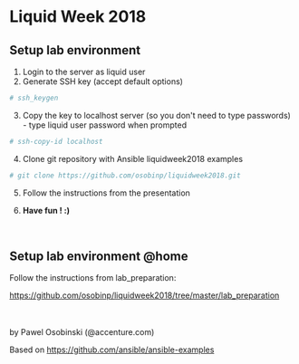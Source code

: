 # Liquid Week 2018

## Setup lab environment
1. Login to the server as liquid user
2. Generate SSH key (accept default options)

```bash
# ssh_keygen
```

3. Copy the key to localhost server (so you don't need to type passwords) - type liquid user password when prompted

```bash
# ssh-copy-id localhost
```

4. Clone git repository with Ansible liquidweek2018 examples

```bash
# git clone https://github.com/osobinp/liquidweek2018.git
```

5. Follow the instructions from the presentation

6. **Have fun ! :)**

<br>

## Setup lab environment @home
Follow the instructions from lab_preparation:

https://github.com/osobinp/liquidweek2018/tree/master/lab_preparation


<br>
<br>
by Pawel Osobinski (@accenture.com)

Based on
https://github.com/ansible/ansible-examples
